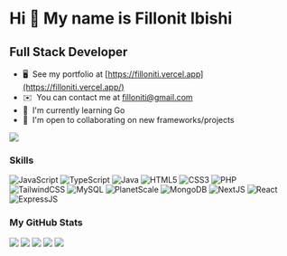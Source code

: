 Hi 👋 My name is Fillonit Ibishi
================================
Full Stack Developer
--------------------------------

* 🖥️  See my portfolio at [https://filloniti.vercel.app](https://filloniti.vercel.app/)
* ✉️  You can contact me at [filloniti@gmail.com](mailto:filloniti@gmail.com)
* 🧠  I'm currently learning Go
* 🤝  I'm open to collaborating on new frameworks/projects


<img  src="https://hits.seeyoufarm.com/api/count/incr/badge.svg?url=https%3A%2F%2Fgithub.com%2Ffillonit&count_bg=%2379C83D&title_bg=%23555555&icon=github.svg&icon_color=%23E7E7E7&title=views&edge_flat=false"/>

### Skills

<p align="left">
  <img src="https://img.shields.io/badge/javascript-%23323330.svg?style=for-the-badge&logo=javascript&logoColor=%23F7DF1E" alt="JavaScript" />
  <img src="https://img.shields.io/badge/typescript-%23007ACC.svg?style=for-the-badge&logo=typescript&logoColor=white" alt="TypeScript" />
  <img src="https://img.shields.io/badge/java-%23ED8B00.svg?style=for-the-badge&logo=openjdk&logoColor=white" alt="Java" />
  <img src="https://img.shields.io/badge/html5-%23E34F26.svg?style=for-the-badge&logo=html5&logoColor=white" alt="HTML5" />
  <img src="https://img.shields.io/badge/css3-%231572B6.svg?style=for-the-badge&logo=css3&logoColor=white" alt="CSS3" />
  <img src="https://img.shields.io/badge/php-%23777BB4.svg?style=for-the-badge&logo=php&logoColor=white" alt="PHP" />
  <img src="https://img.shields.io/badge/tailwindcss-%2338B2AC.svg?style=for-the-badge&logo=tailwind-css&logoColor=white" alt="TailwindCSS" />
  <img src="https://img.shields.io/badge/mysql-%2300f.svg?style=for-the-badge&logo=mysql&logoColor=white" alt="MySQL" />
  <img src="https://img.shields.io/badge/planetscale-%23000000.svg?style=for-the-badge&logo=planetscale&logoColor=white" alt="PlanetScale" />
  <img src="https://img.shields.io/badge/MongoDB-%234ea94b.svg?style=for-the-badge&logo=mongodb&logoColor=white" alt="MongoDB" />
  <img src="https://img.shields.io/badge/Next-black?style=for-the-badge&logo=next.js&logoColor=white" alt="NextJS" />
  <img src="https://img.shields.io/badge/react-%2320232a.svg?style=for-the-badge&logo=react&logoColor=%2361DAFB" alt="React" />
  <img src="https://img.shields.io/badge/express.js-%23404d59.svg?style=for-the-badge&logo=express&logoColor=%2361DAFB" alt="ExpressJS" />
</p>



### My GitHub Stats

![](http://github-profile-summary-cards.vercel.app/api/cards/profile-details?username=fillonit&theme=aura_dark)
![](http://github-profile-summary-cards.vercel.app/api/cards/repos-per-language?username=fillonit&theme=aura_dark)
![](http://github-profile-summary-cards.vercel.app/api/cards/most-commit-language?username=fillonit&theme=aura_dark)
![](http://github-profile-summary-cards.vercel.app/api/cards/stats?username=fillonit&theme=aura_dark)
![](http://github-profile-summary-cards.vercel.app/api/cards/productive-time?username=fillonit&theme=aura_dark&utcOffset=8)


